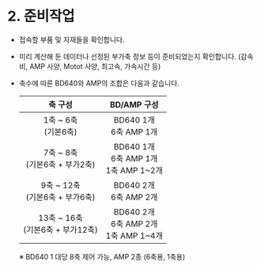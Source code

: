 ﻿# 2\. 준비작업

* 접속할 부품 및 자재들을 확인합니다.
* 미리 계산해 둔 데이터나 선정된 부가축 정보 등이 준비되었는지 확인합니다.
(감속비, AMP 사양, Motot 사양, 최고속, 가속시간 등)
* 축수에 따른 BD640와 AMP의 조합은 다음과 같습니다.

  | 축 구성 | BD/AMP 구성 |
  | :------------------: | :-------------------: |
    | 1축 \~ 6축</br>(기본6축) | BD640 1개</br>6축 AMP 1개 |
  | 7축 \~ 8축</br>(기본6축 + 부가2축) | BD640 1개</br>6축 AMP 1개</br>1축 AMP 1~2개 |
  | 9축 ~ 12축</br>(기본6축 + 부가6축) | BD640 2개</br>6축 AMP 2개 |
  | 13축 ~ 16축</br>(기본6축 + 부가12축) | BD640 2개</br>6축 AMP 2개</br>1축 AMP 1~4개 |


   ※ BD640 1 대당 8축 제어 가능, AMP 2종 (6축용, 1축용)
